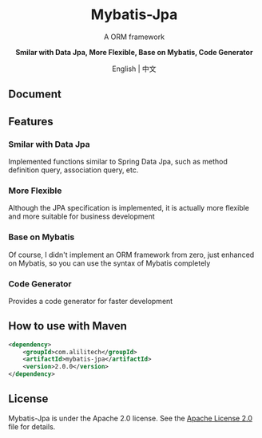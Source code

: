 <h1 align="center">Mybatis-Jpa</h1>
<p align="center">A ORM framework</p>
<p align="center"><b>Smilar with Data Jpa, More Flexible, Base on Mybatis,  Code Generator</b></p>
<p align="center">English | 中文</p>

## Document



## Features

### Smilar with Data Jpa

Implemented functions similar to Spring Data Jpa, such as method definition query, association query, etc.

### More Flexible

Although the JPA specification is implemented, it is actually more flexible and more suitable for business development

### Base on Mybatis

Of course, I didn't implement an ORM framework from zero, just enhanced on Mybatis, so you can use the syntax of Mybatis completely

### Code Generator

Provides a code generator for faster development

## How to use with Maven

```xml
<dependency>
    <groupId>com.alilitech</groupId>
    <artifactId>mybatis-jpa</artifactId>
    <version>2.0.0</version>
</dependency>
```

## License

Mybatis-Jpa is under the Apache 2.0 license. See the [Apache License 2.0](http://www.apache.org/licenses/LICENSE-2.0) file for details.